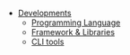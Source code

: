 - [Developments](#developments)
  - [Programming Language](#programming-language)
  - [Framework & Libraries](#framework--libraries)
  - [CLI tools](#cli-tools)
